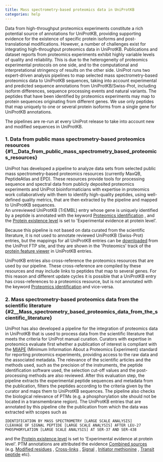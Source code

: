 ```yaml
---
title: Mass spectrometry-based proteomics data in UniProtKB
categories: help
---
```


Data from high-throughput proteomics experiments constitute a rich potential source of annotations for UniProtKB, providing supporting evidence for the existence of specific protein isoforms and post-translational modifications. However, a number of challenges exist for integrating high-throughput proteomics data in UniProtKB. Publications and dataset reports from proteomics experiments exhibit highly variable levels of quality and reliability. This is due to the heterogeneity of proteomics experimental protocols on one side, and to the computational and interpretational stringency of results on the other side. UniProt runs two expert-driven analysis pipelines to map selected mass spectrometry-based proteomics data to UniProtKB sequences, taking into account experimental and predicted sequence annotations from UniProtKB/Swiss-Prot, including isoform differences, sequence processing events and natural variants. The peptides that have been identified by proteomics experiments may map to protein sequences originating from different genes. We use only peptides that map uniquely to one or several protein isoforms from a single gene for UniProtKB annotations.

The pipelines are re-run at every UniProt release to take into account new and modified sequences in UniProtKB.

### 1. Data from public mass spectrometry-based proteomics resources {#1\_\_Data_from_public_mass_spectrometry_based_proteomics_resources}

UniProt has developed a pipeline to analyze data sets from selected public mass spectrometry-based proteomics resources (currently MaxQB, PeptideAtlas and EPD). These resources provide tools for processing sequence and spectral data from publicly deposited proteomics experiments and UniProt bioinformaticians with expertise in proteomics work collaboratively with them to identify high-quality peptides, using well-defined quality metrics, that are then extracted by the pipeline and mapped to UniProtKB sequences.  
An unreviewed UniProtKB (TrEMBL) entry whose gene is uniquely identified by a peptide is annotated with the keyword [Proteomics identification](http://www.uniprot.org/keywords/KW-1267) , and the [Protein existence level](http://www.uniprot.org/help/protein%5Fexistence) is set to 'Experimental evidence at protein level'.

Because this pipeline is not based on data curated from the scientific literature, it is not used to annotate reviewed UniProtKB (Swiss-Prot) entries, but the mappings for all UniProtKB entries can be [downloaded](https://ftp.uniprot.org/pub/databases/uniprot/current%5Frelease/knowledgebase/proteomics%5Fmapping/) from the UniProt FTP site, and they are shown in the 'Proteomics' track of the [protein feature viewer](https://insideuniprot.blogspot.com/2016/05/) in UniProtKB entries.

UniProtKB entries also cross-reference the proteomics resources that are used by our pipeline. These cross-reference are compiled by these resources and may include links to peptides that map to several genes. For this reason and different update cycles it is possible that a UniProtKB entry has cross-references to a proteomics resource, but is not annotated with the keyword [Proteomics identification](http://www.uniprot.org/keywords/KW-1267) and vice-versa.

### 2. Mass spectrometry-based proteomics data from the scientific literature {#2\_\_Mass_spectrometry_based_proteomics_data_from_the_scientific_literature}

UniProt has also developed a pipeline for the integration of proteomics data in UniProtKB that is used to process data from the scientific literature that meets the criteria for UniProt manual curation. Curators with expertise in proteomics evaluate first whether a publication of interest is compliant with the [MIAPE](http://www.psidev.info/node/91) (Minimum Information About a Proteomics Experiment) standard for reporting proteomics experiments, providing access to the raw data and the associated metadata. The relevance of the scientific articles and the methods used, such as the precision of the instruments, the peptide identification software used, the selection cut-off values and the post-processing methods are also reviewed. After this evaluation step, the pipeline extracts the experimental peptide sequences and metadata from the publication, filters the peptides according to the criteria given by the curator and maps them to UniProtKB sequences. The pipeline also checks the biological relevance of PTMs (e.g. a phosphorylation site should not be located in a transmembrane region). The UniProtKB entries that are annotated by this pipeline cite the publication from which the data was extracted with scopes such as

    IDENTIFICATION BY MASS SPECTROMETRY [LARGE SCALE ANALYSIS]
    CLEAVAGE OF SIGNAL PEPTIDE [LARGE SCALE ANALYSIS] AFTER LEU-27
    PHOSPHORYLATION [LARGE SCALE ANALYSIS] AT SER-37 AND SER-438

and the [Protein existence level](http://www.uniprot.org/help/protein%5Fexistence) is set to 'Experimental evidence at protein level'. PTM annotations are attributed the evidence [Combined sources](http://www.uniprot.org/help/evidences#ECO:0007744) (e.g. [Modified residues](http://www.uniprot.org/uniprotkb/?query=annotation%3A%28type%3Amod%5Fres+evidence%3AECO%5F0007744%29) , [Cross-links](http://www.uniprot.org/uniprotkb/?query=annotation%3A%28type%3Acrosslnk+evidence%3AECO%5F0007744%29) , [Signal](http://www.uniprot.org/uniprotkb/?query=annotation%3A%28type%3Asignal+evidence%3AECO%5F0007744%29) , [Initiator methionine](http://www.uniprot.org/uniprotkb/?query=annotation%3A%28type%3Ainit%5Fmet+evidence%3AECO%5F0007744%29) , [Transit peptide](http://www.uniprot.org/uniprotkb/?query=annotation%3A%28type%3Atransit+evidence%3AECO%5F0007744%29) etc).

